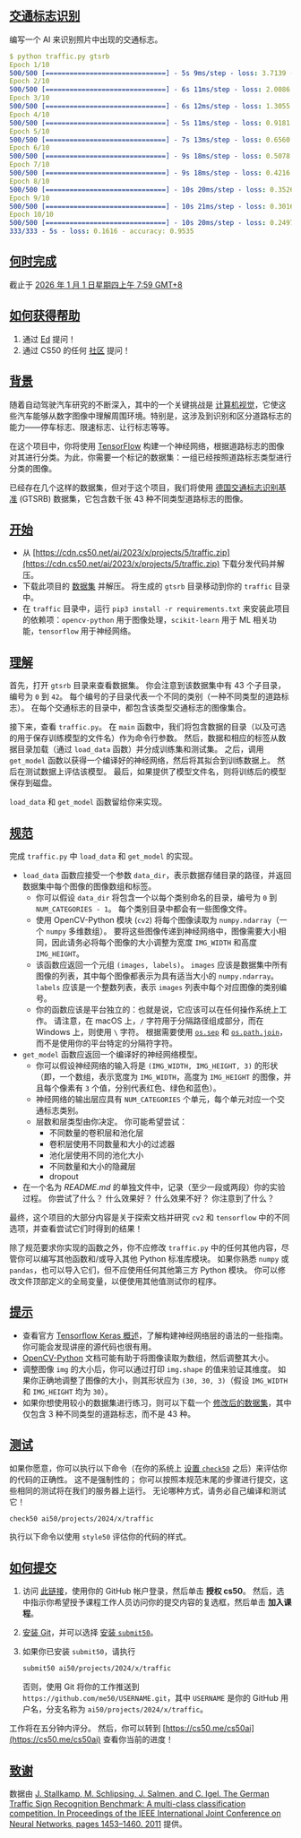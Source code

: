 ## [交通标志识别](https://cs50.harvard.edu/ai/2024/projects/5/traffic/#traffic)

编写一个 AI 来识别照片中出现的交通标志。

```yaml
$ python traffic.py gtsrb
Epoch 1/10
500/500 [==============================] - 5s 9ms/step - loss: 3.7139 - accuracy: 0.1545
Epoch 2/10
500/500 [==============================] - 6s 11ms/step - loss: 2.0086 - accuracy: 0.4082
Epoch 3/10
500/500 [==============================] - 6s 12ms/step - loss: 1.3055 - accuracy: 0.5917
Epoch 4/10
500/500 [==============================] - 5s 11ms/step - loss: 0.9181 - accuracy: 0.7171
Epoch 5/10
500/500 [==============================] - 7s 13ms/step - loss: 0.6560 - accuracy: 0.7974
Epoch 6/10
500/500 [==============================] - 9s 18ms/step - loss: 0.5078 - accuracy: 0.8470
Epoch 7/10
500/500 [==============================] - 9s 18ms/step - loss: 0.4216 - accuracy: 0.8754
Epoch 8/10
500/500 [==============================] - 10s 20ms/step - loss: 0.3526 - accuracy: 0.8946
Epoch 9/10
500/500 [==============================] - 10s 21ms/step - loss: 0.3016 - accuracy: 0.9086
Epoch 10/10
500/500 [==============================] - 10s 20ms/step - loss: 0.2497 - accuracy: 0.9256
333/333 - 5s - loss: 0.1616 - accuracy: 0.9535
```

## [何时完成](https://cs50.harvard.edu/ai/2024/projects/5/traffic/#when-to-do-it)

截止于 [2026 年 1 月 1 日星期四上午 7:59 GMT+8](https://time.cs50.io/20251231T235900Z)

## [如何获得帮助](https://cs50.harvard.edu/ai/2024/projects/5/traffic/#how-to-get-help)

1.  通过 [Ed](https://cs50.edx.org/ed) 提问！
2.  通过 CS50 的任何 [社区](https://cs50.harvard.edu/ai/2024/communities/) 提问！

## [背景](https://cs50.harvard.edu/ai/2024/projects/5/traffic/#background)

随着自动驾驶汽车研究的不断深入，其中的一个关键挑战是 [计算机视觉](https://en.wikipedia.org/wiki/Computer_vision)，它使这些汽车能够从数字图像中理解周围环境。特别是，这涉及到识别和区分道路标志的能力——停车标志、限速标志、让行标志等等。

在这个项目中，你将使用 [TensorFlow](https://www.tensorflow.org/) 构建一个神经网络，根据道路标志的图像对其进行分类。为此，你需要一个标记的数据集：一组已经按照道路标志类型进行分类的图像。

已经存在几个这样的数据集，但对于这个项目，我们将使用 [德国交通标志识别基准](http://benchmark.ini.rub.de/?section=gtsrb&subsection=news) (GTSRB) 数据集，它包含数千张 43 种不同类型道路标志的图像。

## [开始](https://cs50.harvard.edu/ai/2024/projects/5/traffic/#getting-started)

-   从 [https://cdn.cs50.net/ai/2023/x/projects/5/traffic.zip](https://cdn.cs50.net/ai/2023/x/projects/5/traffic.zip) 下载分发代码并解压。
-   下载此项目的 [数据集](https://cdn.cs50.net/ai/2023/x/projects/5/gtsrb.zip) 并解压。 将生成的 `gtsrb` 目录移动到你的 `traffic` 目录中。
-   在 `traffic` 目录中，运行 `pip3 install -r requirements.txt` 来安装此项目的依赖项：`opencv-python` 用于图像处理，`scikit-learn` 用于 ML 相关功能，`tensorflow` 用于神经网络。

## [理解](https://cs50.harvard.edu/ai/2024/projects/5/traffic/#understanding)

首先，打开 `gtsrb` 目录来查看数据集。 你会注意到该数据集中有 43 个子目录，编号为 `0` 到 `42`。 每个编号的子目录代表一个不同的类别（一种不同类型的道路标志）。 在每个交通标志的目录中，都包含该类型交通标志的图像集合。

接下来，查看 `traffic.py`。 在 `main` 函数中，我们将包含数据的目录（以及可选的用于保存训练模型的文件名）作为命令行参数。 然后，数据和相应的标签从数据目录加载（通过 `load_data` 函数）并分成训练集和测试集。 之后，调用 `get_model` 函数以获得一个编译好的神经网络，然后将其拟合到训练数据上。 然后在测试数据上评估该模型。 最后，如果提供了模型文件名，则将训练后的模型保存到磁盘。

`load_data` 和 `get_model` 函数留给你来实现。

## [规范](https://cs50.harvard.edu/ai/2024/projects/5/traffic/#specification)

完成 `traffic.py` 中 `load_data` 和 `get_model` 的实现。

-   `load_data` 函数应接受一个参数 `data_dir`，表示数据存储目录的路径，并返回数据集中每个图像的图像数组和标签。
    -   你可以假设 `data_dir` 将包含一个以每个类别命名的目录，编号为 `0` 到 `NUM_CATEGORIES - 1`。 每个类别目录中都会有一些图像文件。
    -   使用 OpenCV-Python 模块 (`cv2`) 将每个图像读取为 `numpy.ndarray`（一个 `numpy` 多维数组）。 要将这些图像传递到神经网络中，图像需要大小相同，因此请务必将每个图像的大小调整为宽度 `IMG_WIDTH` 和高度 `IMG_HEIGHT`。
    -   该函数应返回一个元组 `(images, labels)`。 `images` 应该是数据集中所有图像的列表，其中每个图像都表示为具有适当大小的 `numpy.ndarray`。 `labels` 应该是一个整数列表，表示 `images` 列表中每个对应图像的类别编号。
    -   你的函数应该是平台独立的：也就是说，它应该可以在任何操作系统上工作。 请注意，在 macOS 上，`/` 字符用于分隔路径组成部分，而在 Windows 上，则使用 `\` 字符。 根据需要使用 [`os.sep`](https://docs.python.org/3/library/os.html) 和 [`os.path.join`](https://docs.python.org/3/library/os.path.html#os.path.join)，而不是使用你的平台特定的分隔符字符。
-   `get_model` 函数应返回一个编译好的神经网络模型。
    -   你可以假设神经网络的输入将是 `(IMG_WIDTH, IMG_HEIGHT, 3)` 的形状（即，一个数组，表示宽度为 `IMG_WIDTH`，高度为 `IMG_HEIGHT` 的图像，并且每个像素有 `3` 个值，分别代表红色、绿色和蓝色）。
    -   神经网络的输出层应具有 `NUM_CATEGORIES` 个单元，每个单元对应一个交通标志类别。
    -   层数和层类型由你决定。 你可能希望尝试：
        -   不同数量的卷积层和池化层
        -   卷积层使用不同数量和大小的过滤器
        -   池化层使用不同的池化大小
        -   不同数量和大小的隐藏层
        -   dropout
-   在一个名为 _README.md_ 的单独文件中，记录（至少一段或两段）你的实验过程。 你尝试了什么？ 什么效果好？ 什么效果不好？ 你注意到了什么？

最终，这个项目的大部分内容是关于探索文档并研究 `cv2` 和 `tensorflow` 中的不同选项，并查看尝试它们时得到的结果！

除了规范要求你实现的函数之外，你不应修改 `traffic.py` 中的任何其他内容，尽管你可以编写其他函数和/或导入其他 Python 标准库模块。 如果你熟悉 `numpy` 或 `pandas`，也可以导入它们，但不应使用任何其他第三方 Python 模块。 你可以修改文件顶部定义的全局变量，以便使用其他值测试你的程序。

## [提示](https://cs50.harvard.edu/ai/2024/projects/5/traffic/#hints)

-   查看官方 [Tensorflow Keras 概述](https://www.tensorflow.org/guide/keras/overview)，了解构建神经网络层的语法的一些指南。 你可能会发现讲座的源代码也很有用。
-   [OpenCV-Python](https://docs.opencv.org/4.5.2/d2/d96/tutorial_py_table_of_contents_imgproc.html) 文档可能有助于将图像读取为数组，然后调整其大小。
-   调整图像 `img` 的大小后，你可以通过打印 `img.shape` 的值来验证其维度。 如果你正确地调整了图像的大小，则其形状应为 `(30, 30, 3)`（假设 `IMG_WIDTH` 和 `IMG_HEIGHT` 均为 `30`）。
-   如果你想使用较小的数据集进行练习，则可以下载一个 [修改后的数据集](https://cdn.cs50.net/ai/2023/x/projects/5/gtsrb-small.zip)，其中仅包含 3 种不同类型的道路标志，而不是 43 种。

## [测试](https://cs50.harvard.edu/ai/2024/projects/5/traffic/#testing)

如果你愿意，你可以执行以下命令（在你的系统上 [设置 `check50`](https://cs50.readthedocs.io/projects/check50/en/latest/index.html) 之后）来评估你的代码的正确性。 这不是强制性的； 你可以按照本规范末尾的步骤进行提交，这些相同的测试将在我们的服务器上运行。 无论哪种方式，请务必自己编译和测试它！

```bash
check50 ai50/projects/2024/x/traffic
```

执行以下命令以使用 `style50` 评估你的代码的样式。

## [如何提交](https://cs50.harvard.edu/ai/2024/projects/5/traffic/#how-to-submit)

1.  访问 [此链接](https://submit.cs50.io/invites/d03c31aef1984c29b5e7b268c3a87b7b)，使用你的 GitHub 帐户登录，然后单击 **授权 cs50**。 然后，选中指示你希望授予课程工作人员访问你的提交内容的复选框，然后单击 **加入课程**。
2.  [安装 Git](https://git-scm.com/downloads)，并可以选择 [安装 `submit50`](https://cs50.readthedocs.io/submit50/)。
3.  如果你已安装 `submit50`，请执行
    
    ```bash
    submit50 ai50/projects/2024/x/traffic
    ```
    
    否则，使用 Git 将你的工作推送到 `https://github.com/me50/USERNAME.git`，其中 `USERNAME` 是你的 GitHub 用户名，分支名称为 `ai50/projects/2024/x/traffic`。
    

工作将在五分钟内评分。 然后，你可以转到 [https://cs50.me/cs50ai](https://cs50.me/cs50ai) 查看你当前的进度！

## [致谢](https://cs50.harvard.edu/ai/2024/projects/5/traffic/#acknowledgements)

数据由 [J. Stallkamp, M. Schlipsing, J. Salmen, and C. Igel. The German Traffic Sign Recognition Benchmark: A multi-class classification competition. In Proceedings of the IEEE International Joint Conference on Neural Networks, pages 1453–1460. 2011](http://benchmark.ini.rub.de/index.php?section=gtsrb&subsection=dataset#Acknowledgements) 提供。
